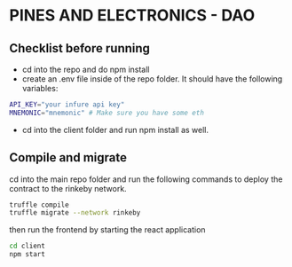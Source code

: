 # PINES AND ELECTRONICS - DAO


## Checklist before running

- cd into the repo and do npm install
- create an .env file inside of the repo folder. It should have the following variables:
``` sh
API_KEY="your infure api key"
MNEMONIC="mnemonic" # Make sure you have some eth
```
- cd into the client folder and run npm install as well.

## Compile and migrate

cd into the main repo folder and run the following commands to deploy the contract to the rinkeby network.

``` bash
truffle compile
truffle migrate --network rinkeby
```

then run the frontend by starting the react application

``` bash
cd client
npm start
```
